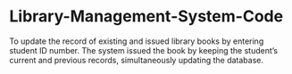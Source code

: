 # Library-Management-System-Code
To update the record of existing and issued library books by entering student ID number. The system issued the book by keeping the student’s current and previous records, simultaneously updating the database. 
